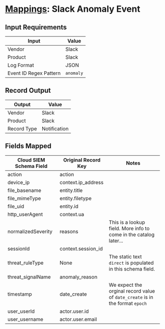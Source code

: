 # [Mappings](README.md): Slack Anomaly Event

## Input Requirements

|Input|Value|
|-----|-----|
|Vendor|Slack|
|Product|Slack|
|Log Format|JSON|
|Event ID Regex Pattern|`anomaly`|

## Record Output

|Output|Value|
|------|-----|
|Vendor|Slack|
|Product|Slack|
|Record Type|Notification|

## Fields Mapped

|Cloud SIEM Schema Field|Original Record Key|Notes|
|-----------------------|-------------------|-----|
|action|action||
|device_ip|context.ip_address||
|file_basename|entity.title||
|file_mimeType|entity.filetype||
|file_uid|entity.id||
|http_userAgent|context.ua||
|normalizedSeverity|reasons|This is a lookup field. More info to come in the catalog later...|
|sessionId|context.session_id||
|threat_ruleType|None|The static text `direct` is populated in this schema field.|
|threat_signalName|anomaly_reason||
|timestamp|date_create|We expect the orginal record value of `date_create` is in the format `epoch`|
|user_userId|actor.user.id||
|user_username|actor.user.email||

